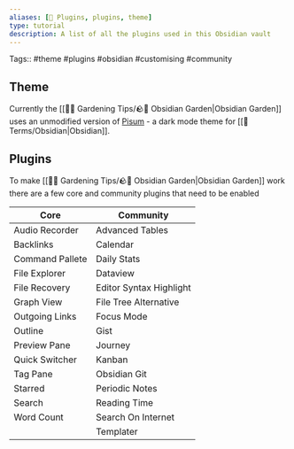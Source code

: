 ```yaml
---
aliases: [🔌 Plugins, plugins, theme]
type: tutorial
description: A list of all the plugins used in this Obsidian vault
---
```

Tags:: #theme #plugins #obsidian #customising #community 

## Theme

Currently the [[👩‍🌾 Gardening Tips/🪨🌱 Obsidian Garden|Obsidian Garden]] uses an unmodified version of [Pisum](https://github.com/GuangluWu/obsidian-pisum) - a dark mode theme for [[📇 Terms/Obsidian|Obsidian]].

## Plugins

To make [[👩‍🌾 Gardening Tips/🪨🌱 Obsidian Garden|Obsidian Garden]] work there are a few core and community plugins that need to be enabled

| Core            | Community               |
| --------------- | ----------------------- |
| Audio Recorder  | Advanced Tables         |
| Backlinks       | Calendar                |
| Command Pallete | Daily Stats             |
| File Explorer   | Dataview                |
| File Recovery   | Editor Syntax Highlight |
| Graph View      | File Tree Alternative   |
| Outgoing Links  | Focus Mode              |
| Outline         | Gist                    |
| Preview Pane    | Journey                 |
| Quick Switcher  | Kanban                  |
| Tag Pane        | Obsidian Git            |
| Starred         | Periodic Notes          |
| Search          | Reading Time            |
| Word Count      | Search On Internet      |
|                 | Templater               |

